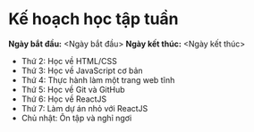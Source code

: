# Kế hoạch học tập tuần
**Ngày bắt đầu:** <Ngày bắt đầu>
**Ngày kết thúc:** <Ngày kết thúc>
- Thứ 2: Học về HTML/CSS
- Thứ 3: Học về JavaScript cơ bản
- Thứ 4: Thực hành làm một trang web tĩnh
- Thứ 5: Học về Git và GitHub
- Thứ 6: Học về ReactJS
- Thứ 7: Làm dự án nhỏ với ReactJS
- Chủ nhật: Ôn tập và nghỉ ngơi

